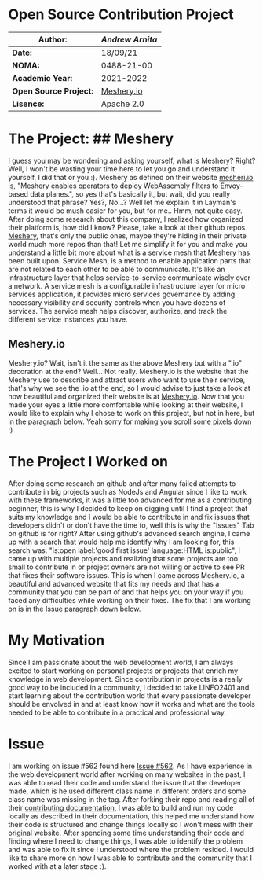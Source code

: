 # Open Source Contribution Project

| **Author:**              | *Andrew Arnita*                                     |
| ------------------------ | --------------------------------------------------- |
| **Date:**                | 18/09/21                                            |
| **NOMA:**                | 0488-21-00                                          |
| **Academic Year:**       | 2021-2022                                           |
| **Open Source Project:** | [Meshery.io](https://github.com/meshery/meshery.io) |
| **Lisence:**             | Apache 2.0                                          |


# The Project: ## Meshery
I guess you may be wondering and asking yourself, what is Meshery? Right? Well, I won't be wasting your time here to let you go and understand it yourself, I did that or you :). Meshery as defined on their website [mesheri.io](https://docs.meshery.io/project) is, "Meshery enables operators to deploy WebAssembly filters to Envoy-based data planes.", so yes that's basically it, but wait, did you really understood that phrase? Yes?, No...? Well let me explain it in Layman's terms it would be mush easier for you, but for me.. Hmm, not quite easy. After doing some research about this company, I realized how organized their platform is, how did I know? Please, take a look at their github repos [Meshery](https://github.com/meshery), that's only the public ones, maybe they're hiding in their private world much more repos than that! Let me simplify it for you and make you understand a little bit more about what is a service mesh that Meshery has been built upon. Service Mesh, is a method to enable application parts that are not related to each other to be able to communicate. It's like an infrastructure layer that helps service-to-service communicate wisely over a network. A service mesh is a configurable infrastructure layer for micro services application, it provides micro services governance by adding necessary visibility and security controls when you have dozens of services. The service mesh helps discover, authorize, and track the different service instances you have.


## Meshery.io
Meshery.io? Wait, isn't it the same as the above Meshery but with a ".io" decoration at the end? Well... Not really. Meshery.io is the website that the Meshery use to describe and attract users who want to use their service, that's why we see the .io at the end, so I would advise to just take a look at how beautiful and organized their website is at [Meshery.io](https://meshery.io). Now that you made your eyes a little more comfortable while looking at their website, I would like to explain why I chose to work on this project, but not in here, but in the paragraph below. Yeah sorry for making you scroll some pixels down :)


# The Project I Worked on
After doing some research on github and after many failed attempts to contribute in big projects such as NodeJs and Angular since I like to work with these frameworks, it was a little too advanced for me as a contributing beginner, this is why I decided to keep on digging until I find a project that suits my knowledge and I would be able to contribute in and fix issues that developers didn't or don't have the time to, well this is why the "Issues" Tab on github is for right? After using github's advanced search engine, I came up with a search that would help me identify why I am looking for, this search was: "is:open label:'good first issue' language:HTML is:public", I came up with multiple projects and realizing that some projects are too small to contribute in or project owners are not willing or active to see PR that fixes their software issues. This is when I came across Meshery.io, a beautiful and advanced website that fits my needs and that has a community that you can be part of and that helps you on your way if you faced any difficulties while working on their fixes. The fix that I am working on is in the Issue paragraph down below.


# My Motivation
Since I am passionate about the web development world, I am always excited to start working on personal projects or projects that enrich my knowledge in web development. Since contribution in projects is a really good way to be included in a community, I decided to take LINFO2401 and start learning about the contribution world that every passionate developer should be envolved in and at least know how it works and what are the tools needed to be able to contribute in a practical and professional way.


# Issue
I am working on issue #562 found here [Issue #562](https://github.com/meshery/meshery.io/issues/562). As I have experience in the web development world after working on many websites in the past, I was able to read their code and understand the issue that the developer made, which is he used different class name in different orders and some class name was missing in the <a></a> tag. After forking their repo and reading all of their [contributing documentation](https://github.com/meshery/meshery/blob/master/CONTRIBUTING-gitflow.md), I was able to build and run my code locally as described in their documentation, this helped me understand how their code is structured and change things locally so I won't mess with their original website. After spending some time understanding their code and finding where I need to change things, I was able to identify the problem and was able to fix it since I understood where the problem resided. I would like to share more on how I was able to contribute and the community that I worked with at a later stage :).


<!-- # Contribution -->
<!-- # Community -->
<!-- #Pull Request Merged Successfully :) -->
<!-- Talk about the contributors and reviewers -->